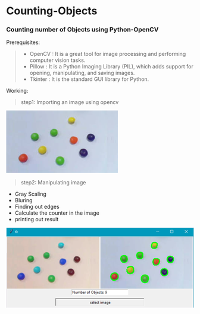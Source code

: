 # Counting-Objects
### Counting number of Objects using Python-OpenCV 

Prerequisites:
>- OpenCV  : It is a great tool for image processing and performing computer vision tasks.
>- Pillow  : It is a Python Imaging Library (PIL), which adds support for opening, manipulating, and saving images.
>- Tkinter : It is the standard GUI library for Python.

Working:
> step1: Importing an image using opencv </br>

<img src="https://github.com/SaiSwarup27/Counting-Objects/blob/master/images/objects3.jpg">

> step2: Manipulating image </br>
 - Gray Scaling
 - Bluring
 - Finding out edges
 - Calculate the counter in the image
 - printing out result

<img src="https://github.com/SaiSwarup27/Counting-Objects/blob/master/images/objects3_result.png">


